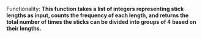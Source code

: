 Functionality: **This function takes a list of integers representing stick lengths as input, counts the frequency of each length, and returns the total number of times the sticks can be divided into groups of 4 based on their lengths.**